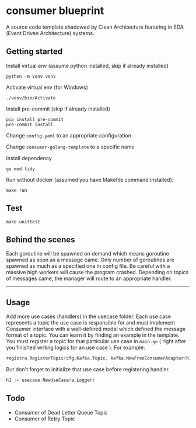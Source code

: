 # consumer blueprint
A source code template shadowed by Clean Architecture featuring in EDA (Event Driven Architecture) systems.

## Getting started

Install virtual env (assume python installed, skip if already installed)
```shell
python -m venv venv
```

Activate virtual env (for Windows)
```shell
./venv/bin/Activate
```

Install pre-commit (skip if already installed)
```shell
pip install pre-commit
pre-commit install
```

Change ```config.yaml``` to an appropriate configuration.

Change ```consumer-golang-template``` to a specific name

Install dependency
```shell
go mod tidy
```

Run without docker (assumed you have Makefile command installed):
```shell
make run
```

## Test

``` shell
make unittest
 ```

## Behind the scenes
Each goroutine will be spawned on demand which means goroutine spawned as soon as a message came. Only number of goroutines are spawned as much as a specified one in config file. Be careful with a massive high workers will cause the program crashed. Depending on topics of messages came, the manager will route to an appropriate handler.

***

## Usage
Add more use cases (handlers) in the usecase folder. Each use case represents a topic the use case is responsible for and must implement Consumer interface with a well-defined model which defined the message format of a topic.
You can learn it by finding an example in the template. You must register a topic for that particular use case in ``` main.go ``` ( right after you finished writing logics for an use case ). For example:
```go
registra.RegisterTopic(cfg.Kafka.Topic, kafka.NewFreeConsumerAdapter(h1))
```
But don't forget to initialize that use case before registering handler.
```go
h1 := usecase.NewUseCase(a.Logger)
```

## Todo
* Consumer of Dead Letter Queue Topic
* Consumer of Retry Topic
